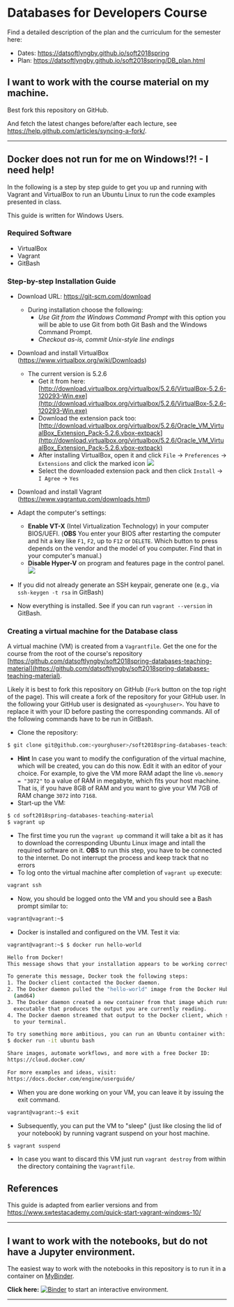 # Databases for Developers Course

Find a detailed description of the plan and the curriculum for the semester here:

  * Dates: https://datsoftlyngby.github.io/soft2018spring
  * Plan: https://datsoftlyngby.github.io/soft2018spring/DB_plan.html


## I want to work with the course material on my machine.

Best fork this repository on GitHub.

And fetch the latest changes before/after each lecture, see https://help.github.com/articles/syncing-a-fork/.

-------------------


## Docker does not run for me on Windows!?! - I need help!

In the following is a step by step guide to get you up and running with Vagrant and VirtualBox to run an Ubuntu Linux to run the code examples presented in class.

This guide is written for Windows Users.


### Required Software

  * VirtualBox
  * Vagrant
  * GitBash


### Step-by-step Installation Guide

  * Download URL: https://git-scm.com/download
    - During installation choose the following:
      * _Use Git from the Windows Command Prompt_ with this option you will be able to use Git from both Git Bash and the Windows Command Prompt.
      * _Checkout as-is, commit Unix-style line endings_
  * Download and install VirtualBox (https://www.virtualbox.org/wiki/Downloads)
    - The current version is 5.2.6
      * Get it from here: [http://download.virtualbox.org/virtualbox/5.2.6/VirtualBox-5.2.6-120293-Win.exe](http://download.virtualbox.org/virtualbox/5.2.6/VirtualBox-5.2.6-120293-Win.exe)
      * Download the extension pack too: [http://download.virtualbox.org/virtualbox/5.2.6/Oracle_VM_VirtualBox_Extension_Pack-5.2.6.vbox-extpack](http://download.virtualbox.org/virtualbox/5.2.6/Oracle_VM_VirtualBox_Extension_Pack-5.2.6.vbox-extpack)
      * After installing VirtualBox, open it and click `File` -> `Preferences` -> `Extensions` and click the marked icon
      ![](https://www.swtestacademy.com/wp-content/uploads/2017/04/img_58e13f8fc72fe.png)
      * Select the downloaded extension pack and then click `Install` -> `I Agree` -> `Yes`
  * Download and install Vagrant (https://www.vagrantup.com/downloads.html)
  * Adapt the computer's settings:
    - **Enable VT-X** (Intel Virtualization Technology) in your computer BIOS/UEFI. (**OBS** You enter your BIOS after restarting the computer and hit a key like `F1`, `F2`, up to `F12` or `DELETE`. Which button to press depends on the vendor and the model of you computer. Find that in your computer's manual.)
    - **Disable Hyper-V** on program and features page in the control panel.
      ![](https://camo.githubusercontent.com/99700ca628f407bb3f3a7201f7e00bbfccae107a/687474703a2f2f692e696d6775722e636f6d2f5a6a50324b49432e706e67)
  * If you did not already generate an SSH keypair, generate one (e.g., via `ssh-keygen -t rsa` in GitBash)

  * Now everything is installed. See if you can run `vagrant --version` in GitBash.


### Creating a virtual machine for the Database class

A virtual machine (VM) is created from a `Vagrantfile`. Get the one for the course from the root of the course's repository [https://github.com/datsoftlyngby/soft2018spring-databases-teaching-material](https://github.com/datsoftlyngby/soft2018spring-databases-teaching-material).

Likely it is best to fork this repository on GitHub (`Fork` button on the top right of the page). This will create a fork of the repository for your GitHub user. In the following your GitHub user is designated as `<yourghuser>`. You have to replace it with your ID before pasting the corresponding commands. All of the following commands have to be run in GitBash.


  * Clone the repository:
  ```bash
  $ git clone git@github.com:<yourghuser>/soft2018spring-databases-teaching-material.git
  ```
  * **Hint** In case you want to modify the configuration of the virtual machine, which will be created, you can do this now. Edit it with an editor of your choice. For example, to give the VM more RAM adapt the line `vb.memory = "3072"` to a value of RAM in megabyte, which fits your host machine. That is, if you have 8GB of RAM and you want to give your VM 7GB of RAM change `3072` into `7168`.
  * Start-up the VM:
  ```bash
  $ cd soft2018spring-databases-teaching-material
  $ vagrant up
  ```
  * The first time you run the `vagrant up` command it will take a bit as it has to download the corresponding Ubuntu Linux image and intall the required software on it. **OBS** to run this step, you have to be connected to the internet. Do not interrupt the process and keep track that no errors 
  * To log onto the virtual machine after completion of `vagrant up` execute:
  ```bash
  vagrant ssh
  ```
  * Now, you should be logged onto the VM and you should see a Bash prompt similar to:
  ```bash
  vagrant@vagrant:~$
  ```
  * Docker is installed and configured on the VM. Test it via:
  ```bash
  vagrant@vagrant:~$ $ docker run hello-world

Hello from Docker!
This message shows that your installation appears to be working correctly.

To generate this message, Docker took the following steps:
 1. The Docker client contacted the Docker daemon.
 2. The Docker daemon pulled the "hello-world" image from the Docker Hub.
    (amd64)
 3. The Docker daemon created a new container from that image which runs the
    executable that produces the output you are currently reading.
 4. The Docker daemon streamed that output to the Docker client, which sent it
    to your terminal.

To try something more ambitious, you can run an Ubuntu container with:
 $ docker run -it ubuntu bash

Share images, automate workflows, and more with a free Docker ID:
 https://cloud.docker.com/

For more examples and ideas, visit:
 https://docs.docker.com/engine/userguide/
  ```
  * When you are done working on your VM, you can leave it by issuing the exit command.
  ```bash
  vagrant@vagrant:~$ exit
  ```
  * Subsequently, you can put the VM to "sleep" (just like closing the lid of your notebook) by running vagrant suspend on your host machine.
  ```bash
  $ vagrant suspend
  ```

  * In case you want to discard this VM just run `vagrant destroy` from within the directory containing the `Vagrantfile`. 



## References

This guide is adapted from earlier versions and from https://www.swtestacademy.com/quick-start-vagrant-windows-10/


-------------------




## I want to work with the notebooks, but do not have a Jupyter environment.

The easiest way to work with the notebooks in this repository is to run it in a container on [MyBinder](https://mybinder.org).

**Click here:** [![Binder](https://mybinder.org/badge.svg)](https://mybinder.org/v2/gh/datsoftlyngby/soft2018spring-databases-teaching-material/master) to start an interactive environment.

-------------------

